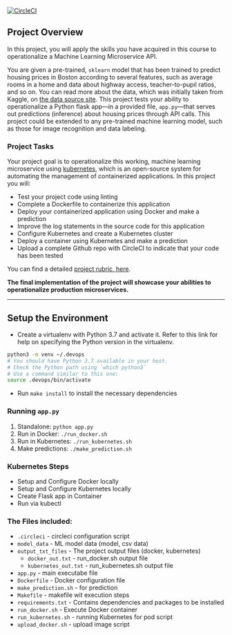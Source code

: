 [![CircleCI](https://circleci.com/gh/cosy5104/project4-udacity.svg?style=svg&circle-token=<YOUR_STATUS_API_TOKEN>)](https://app.circleci.com/pipelines/github/cosy5104/project4-udacity/2/workflows/01fafeee-ec12-4b2f-a371-a4ee0d82f371/jobs/2)

## Project Overview

In this project, you will apply the skills you have acquired in this course to operationalize a Machine Learning Microservice API. 

You are given a pre-trained, `sklearn` model that has been trained to predict housing prices in Boston according to several features, such as average rooms in a home and data about highway access, teacher-to-pupil ratios, and so on. You can read more about the data, which was initially taken from Kaggle, on [the data source site](https://www.kaggle.com/c/boston-housing). This project tests your ability to operationalize a Python flask app—in a provided file, `app.py`—that serves out predictions (inference) about housing prices through API calls. This project could be extended to any pre-trained machine learning model, such as those for image recognition and data labeling.

### Project Tasks

Your project goal is to operationalize this working, machine learning microservice using [kubernetes](https://kubernetes.io/), which is an open-source system for automating the management of containerized applications. In this project you will:
* Test your project code using linting
* Complete a Dockerfile to containerize this application
* Deploy your containerized application using Docker and make a prediction
* Improve the log statements in the source code for this application
* Configure Kubernetes and create a Kubernetes cluster
* Deploy a container using Kubernetes and make a prediction
* Upload a complete Github repo with CircleCI to indicate that your code has been tested

You can find a detailed [project rubric, here](https://review.udacity.com/#!/rubrics/2576/view).

**The final implementation of the project will showcase your abilities to operationalize production microservices.**

---

## Setup the Environment

* Create a virtualenv with Python 3.7 and activate it. Refer to this link for help on specifying the Python version in the virtualenv. 
```bash
python3 -m venv ~/.devops
# You should have Python 3.7 available in your host. 
# Check the Python path using `which python3`
# Use a command similar to this one:
source .devops/bin/activate
```
* Run `make install` to install the necessary dependencies

### Running `app.py`

1. Standalone:  `python app.py`
2. Run in Docker:  `./run_docker.sh`
3. Run in Kubernetes:  `./run_kubernetes.sh`
4. Make predictions: `./make_prediction.sh`

### Kubernetes Steps

* Setup and Configure Docker locally
* Setup and Configure Kubernetes locally
* Create Flask app in Container
* Run via kubectl
### The Files included:

* `.circleci` - circleci configuration script
* `model_data` - ML model data (model, csv data)
* `output_txt_files` - The project output files (docker, kubernetes)
    * `docker_out.txt` - run_docker.sh output file
    * `kubernetes_out.txt` - run_kubernetes.sh output file
* `app.py` - main executabe file
* `Dockerfile` - Docker configuration file
* `make_prediction.sh` - for prediction
* `Makefile` - makefile wit execution steps
* `requirements.txt` - Contains dependencies and packages to be installed
* `run_docker.sh` - Execute Docker container 
* `run_kubernetes.sh` - running Kubernetes for pod script
* `upload_docker.sh` - upload image script
